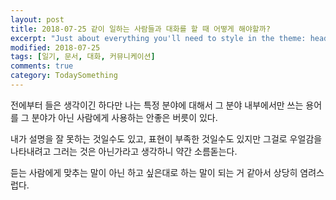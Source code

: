 ```yaml
---
layout: post
title: 2018-07-25 같이 일하는 사람들과 대화를 할 때 어떻게 해야할까?
excerpt: "Just about everything you'll need to style in the theme: headings, paragraphs, blockquotes, tables, code blocks, and more."
modified: 2018-07-25
tags: [일기, 문서, 대화, 커뮤니케이션]
comments: true
category: TodaySomething
---
```


전에부터 들은 생각이긴 하다만 나는 특정 분야에 대해서 그 분야 내부에서만 쓰는 용어를 그 분야가 아닌 사람에게 사용하는 안좋은 버릇이 있다.

내가 설명을 잘 못하는 것일수도 있고, 표현이 부족한 것일수도 있지만 그걸로 우얼감을 나타내려고 그러는 것은 아닌가라고 생각하니 약간 소름돋는다.

듣는 사람에게 맞추는 말이 아닌 하고 싶은대로 하는 말이 되는 거 같아서 상당히 염려스럽다.